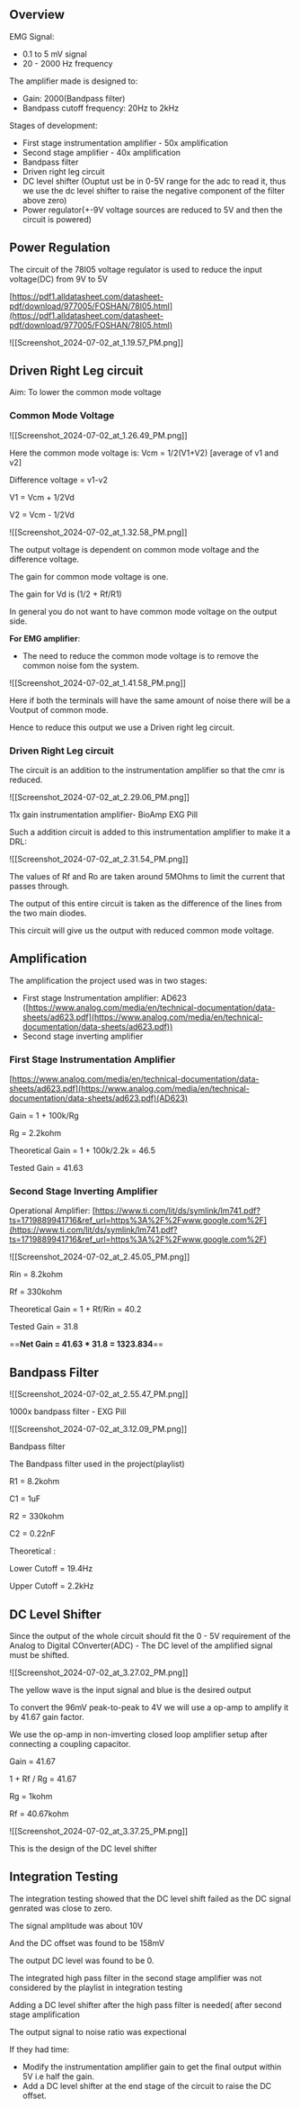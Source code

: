   

## Overview

EMG Signal:

- 0.1 to 5 mV signal
- 20 - 2000 Hz frequency

  

The amplifier made is designed to:

- Gain: 2000(Bandpass filter)
- Bandpass cutoff frequency: 20Hz to 2kHz

  

Stages of development:

- First stage instrumentation amplifier - 50x amplification
- Second stage amplifier - 40x amplification
- Bandpass filter
- Driven right leg circuit
- DC level shifter (Ouptut ust be in 0-5V range for the adc to read it, thus we use the dc level shifter to raise the negative component of the filter above zero)
- Power regulator(+-9V voltage sources are reduced to 5V and then the circuit is powered)

  

  

## Power Regulation

  

The circuit of the 78I05 voltage regulator is used to reduce the input voltage(DC) from 9V to 5V

[https://pdf1.alldatasheet.com/datasheet-pdf/download/977005/FOSHAN/78I05.html](https://pdf1.alldatasheet.com/datasheet-pdf/download/977005/FOSHAN/78I05.html)

![[Screenshot_2024-07-02_at_1.19.57_PM.png]]

  

## Driven Right Leg circuit

Aim: To lower the common mode voltage

### Common Mode Voltage

![[Screenshot_2024-07-02_at_1.26.49_PM.png]]

Here the common mode voltage is: Vcm = 1/2(V1+V2) [average of v1 and v2]

Difference voltage = v1-v2

V1 = Vcm + 1/2Vd

V2 = Vcm - 1/2Vd

![[Screenshot_2024-07-02_at_1.32.58_PM.png]]

The output voltage is dependent on common mode voltage and the difference voltage.

The gain for common mode voltage is one.

The gain for Vd is (1/2 + Rf/R1)

In general you do not want to have common mode voltage on the output side.

  

**For EMG amplifier**:

- The need to reduce the common mode voltage is to remove the common noise fom the system.

![[Screenshot_2024-07-02_at_1.41.58_PM.png]]

Here if both the terminals will have the same amount of noise there will be a Voutput of common mode.

Hence to reduce this output we use a Driven right leg circuit.

  

### Driven Right Leg circuit

The circuit is an addition to the instrumentation amplifier so that the cmr is reduced.

![[Screenshot_2024-07-02_at_2.29.06_PM.png]]

11x gain instrumentation amplifier- BioAmp EXG Pill

  

Such a addition circuit is added to this instrumentation amplifier to make it a DRL:

![[Screenshot_2024-07-02_at_2.31.54_PM.png]]

The values of Rf and Ro are taken around 5MOhms to limit the current that passes through.

The output of this entire circuit is taken as the difference of the lines from the two main diodes.

This circuit will give us the output with reduced common mode voltage.

  

  

## Amplification

  

The amplification the project used was in two stages:

- First stage Instrumentation amplifier: AD623 ([https://www.analog.com/media/en/technical-documentation/data-sheets/ad623.pdf](https://www.analog.com/media/en/technical-documentation/data-sheets/ad623.pdf))
- Second stage inverting amplifier

  

### First Stage Instrumentation Amplifier

[https://www.analog.com/media/en/technical-documentation/data-sheets/ad623.pdf](https://www.analog.com/media/en/technical-documentation/data-sheets/ad623.pdf)(AD623)

Gain = 1 + 100k/Rg

Rg = 2.2kohm

Theoretical Gain = 1 + 100k/2.2k = 46.5

Tested Gain = 41.63

  

### Second Stage Inverting Amplifier

Operational Amplifier: [https://www.ti.com/lit/ds/symlink/lm741.pdf?ts=1719889941716&ref_url=https%3A%2F%2Fwww.google.com%2F](https://www.ti.com/lit/ds/symlink/lm741.pdf?ts=1719889941716&ref_url=https%3A%2F%2Fwww.google.com%2F)

![[Screenshot_2024-07-02_at_2.45.05_PM.png]]

Rin = 8.2kohm

Rf = 330kohm

Theoretical Gain = 1 + Rf/Rin = 40.2

Tested Gain = 31.8

  

==**Net Gain = 41.63 * 31.8 = 1323.834**==

  

  

## Bandpass Filter

  

![[Screenshot_2024-07-02_at_2.55.47_PM.png]]

1000x bandpass filter - EXG Pill

![[Screenshot_2024-07-02_at_3.12.09_PM.png]]

Bandpass filter

The Bandpass filter used in the project(playlist)

R1 = 8.2kohm

C1 = 1uF

R2 = 330kohm

C2 = 0.22nF

  

Theoretical :

Lower Cutoff = 19.4Hz

Upper Cutoff = 2.2kHz

  

## DC Level Shifter

Since the output of the whole circuit should fit the 0 - 5V requirement of the Analog to Digital COnverter(ADC) - The DC level of the amplified signal must be shifted.

  

![[Screenshot_2024-07-02_at_3.27.02_PM.png]]

The yellow wave is the input signal and blue is the desired output

  

To convert the 96mV peak-to-peak to 4V we will use a op-amp to amplify it by 41.67 gain factor.

We use the op-amp in non-imverting closed loop amplifier setup after connecting a coupling capacitor.

Gain = 41.67

1 + Rf / Rg = 41.67

Rg = 1kohm

Rf = 40.67kohm

  

![[Screenshot_2024-07-02_at_3.37.25_PM.png]]

This is the design of the DC level shifter

  

  

## Integration Testing

  

The integration testing showed that the DC level shift failed as the DC signal genrated was close to zero.

The signal amplitude was about 10V

And the DC offset was found to be 158mV

The output DC level was found to be 0.

  

The integrated high pass filter in the second stage amplifier was not considered by the playlist in integration testing

  

Adding a DC level shifter after the high pass filter is needed( after second stage amplification

  

The output signal to noise ratio was expectional

  

If they had time:

- Modify the instrumentation amplifier gain to get the final output within 5V i.e half the gain.
- Add a DC level shifter at the end stage of the circuit to raise the DC offset.